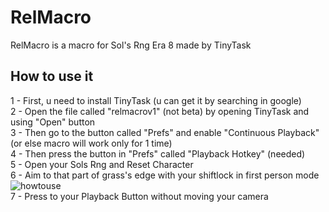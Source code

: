 # RelMacro
RelMacro is a macro for Sol's Rng Era 8 made by TinyTask

## How to use it
1 - First, u need to install TinyTask (u can get it by searching in google) \
2 - Open the file called "relmacrov1" (not beta) by opening TinyTask and using "Open" button \
3 - Then go to the button called "Prefs" and enable "Continuous Playback" (or else macro will work only for 1 time) \
4 - Then press the button in "Prefs" called "Playback Hotkey" (needed) \
5 - Open your Sols Rng and Reset Character \
6 - Aim to that part of grass's edge with your shiftlock in first person mode \
![howtouse](https://cdn.discordapp.com/attachments/1260228799963074562/1260229908886716497/img.png?ex=668e9010&is=668d3e90&hm=411f11145be0e4f0b1b520b809777e6dbc2988a06070baa7242a9a337a969e3d&) \
7 - Press to your Playback Button without moving your camera


